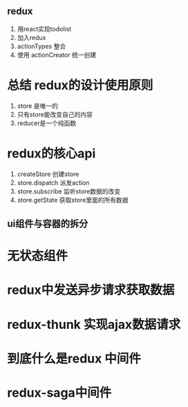 ## redux
1. 用react实现todolist
2. 加入redux
3. actionTypes 整合
4. 使用 actionCreator 统一创建


# 总结 redux的设计使用原则
1. store 是唯一的
2. 只有store能改变自己的内容
3. reducer是一个纯函数

# redux的核心api
1. createStore 创建store
2. store.dispatch 派发action
3. store.subscribe 监听store数据的改变
4. store.getState 获取store里面的所有数据

## ui组件与容器的拆分


# 无状态组件

# redux中发送异步请求获取数据

# redux-thunk 实现ajax数据请求

# 到底什么是redux 中间件

# redux-saga中间件